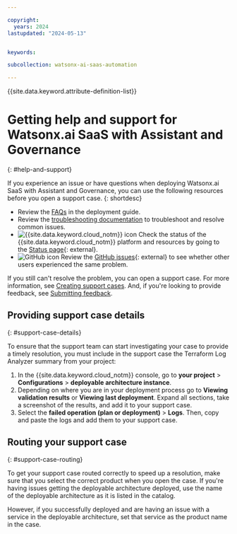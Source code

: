 ```yaml
---

copyright:
  years: 2024
lastupdated: "2024-05-13"


keywords:

subcollection: watsonx-ai-saas-automation

---
```


{{site.data.keyword.attribute-definition-list}}

# Getting help and support for Watsonx.ai SaaS with Assistant and Governance
{: #help-and-support}

If you experience an issue or have questions when deploying Watsonx.ai SaaS with Assistant and Governance, you can use the following resources before you open a support case.
{: shortdesc}

* Review the [FAQs](/docs/watsonx-ai-saas-automation?topic=watsonx-ai-saas-automation-faqs) in the deployment guide.
* Review the [troubleshooting documentation](/docs/watsonx-ai-saas-automation?topic=watsonx-ai-saas-automation-ts-na-failures) to troubleshoot and resolve common issues.
* ![{{site.data.keyword.cloud_notm}} icon](../icons/ibm-cloud-16.svg "IBM Cloud icon") Check the status of the {{site.data.keyword.cloud_notm}} platform and resources by going to the [Status page](https://cloud.ibm.com/status){: external}.
* ![GitHub icon](../icons/logo-github-16.svg "GitHub icon") Review the [GitHub issues](https://github.com/terraform-ibm-modules/terraform-ibm-watsonx-saas-da/issues){: external} to see whether other users experienced the same problem.

If you still can't resolve the problem, you can open a support case. For more information, see [Creating support cases](/docs/get-support?topic=get-support-open-case). And, if you're looking to provide feedback, see [Submitting feedback](/docs/overview?topic=overview-feedback).

## Providing support case details
{: #support-case-details}

To ensure that the support team can start investigating your case to provide a timely resolution, you must include in the support case the Terraform Log Analyzer summary from your project:

1. In the {{site.data.keyword.cloud_notm}} console, go to **your project** > **Configurations** > **deployable architecture instance**.
2. Depending on where you are in your deployment process go to **Viewing validation results** or **Viewing last deployment**. Expand all sections, take a screenshot of the results, and add it to your support case.
3. Select the **failed operation (plan or deployment)** > **Logs**. Then, copy and paste the logs and add them to your support case.

## Routing your support case
{: #support-case-routing}

To get your support case routed correctly to speed up a resolution, make sure that you select the correct product when you open the case. If you're having issues getting the deployable architecture deployed, use the name of the deployable architecture as it is listed in the catalog.

However, if you successfully deployed and are having an issue with a service in the deployable architecture, set that service as the product name in the case.
